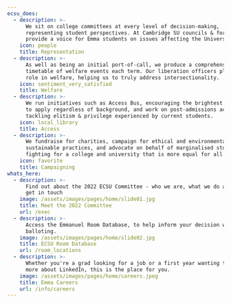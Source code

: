 ```yaml
---
ecsu_does:
  - description: >-
      We sit on college committees at every level of decision-making,
      representing student perspectives. At Cambridge SU councils & forums, we
      provide a voice for Emma students on issues affecting the University. 
    icon: people
    title: Representation
  - description: >-
      As well as being an initial port-of-call, we produce a comprehensive
      timetable of welfare events each term. Our liberation officers play a key
      role in welfare, helping us to truly address intersectionality.
    icon: sentiment_very_satisfied
    title: Welfare
  - description: >-
      We run initiatives such as Access Bus, encouraging the brightest students
      to apply regardless of background, and work on post-admissions access,
      tackling elitism & privilege experienced by current students.
    icon: local_library
    title: Access
  - description: >-
      We fundraise for charities, campaign for ethical and environmentally
      sustainable practices, and advocate on behalf of marginalised students,
      fighting for a college and university that is more equal for all.
    icon: favorite
    title: Campaigning
whats_here:
  - description: >-
      Find out about the 2022 ECSU Committee - who we are, what we do and how to
      get in touch
    image: /assets/images/pages/home/slide01.jpg
    title: Meet the 2022 Committee
    url: /exec
  - description: >-
      Access the Emmanuel Room Database, to help inform your decision when
      balloting.
    image: /assets/images/pages/home/slide02.jpg
    title: ECSU Room Database
    url: /room_locations
  - description: >-
      Whether you're a grad looking for a job or a first year wanting to hear
      more about LinkedIn, this is the place for you.
    image: /assets/images/pages/home/careers.jpeg
    title: Emma Careers
    url: /info/careers
---
```




